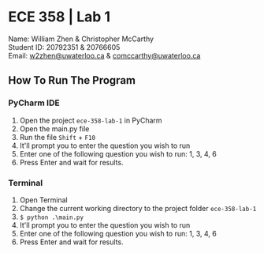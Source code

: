 # ECE 358 | Lab 1

Name: William Zhen & Christopher McCarthy <br />
Student ID: 20792351 & 20766605 <br />
Email: w2zhen@uwaterloo.ca & comccarthy@uwaterloo.ca

## How To Run The Program

### PyCharm IDE

1. Open the project `ece-358-lab-1` in PyCharm
2. Open the main.py file
3. Run the file `Shift` + `F10`
4. It'll prompt you to enter the question you wish to run
5. Enter one of the following question you wish to run: 1, 3, 4, 6
6. Press Enter and wait for results.

### Terminal

1. Open Terminal
2. Change the current working directory to the project folder `ece-358-lab-1`
3. ```$ python .\main.py```
4. It'll prompt you to enter the question you wish to run
5. Enter one of the following question you wish to run: 1, 3, 4, 6
6. Press Enter and wait for results.
